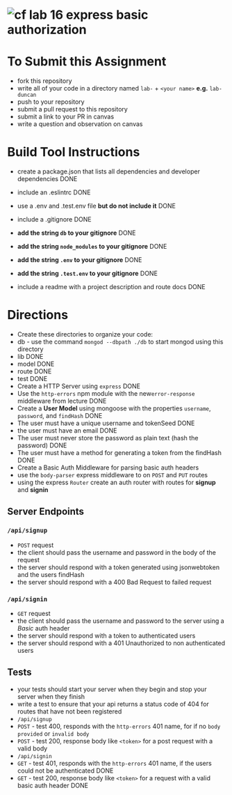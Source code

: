 ![cf](https://i.imgur.com/7v5ASc8.png) lab 16 express basic authorization
======

# To Submit this Assignment
  * fork this repository
  * write all of your code in a directory named `lab-` + `<your name>` **e.g.** `lab-duncan`
  * push to your repository
  * submit a pull request to this repository
  * submit a link to your PR in canvas
  * write a question and observation on canvas

# Build Tool Instructions
* create a package.json that lists all dependencies and developer dependencies DONE
* include an .eslintrc DONE
* use a .env and .test.env file **but do not include it** DONE
* include a .gitignore DONE
 * **add the string `db` to your gitignore** DONE
 * **add the string `node_modules` to your gitignore** DONE
 * **add the string `.env` to your gitignore** DONE
 * **add the string `.test.env` to your gitignore** DONE

* include a readme with a project description and route docs DONE

# Directions
* Create these directories to organize your code:
 * db - use the command `mongod --dbpath ./db` to start mongod using this directory
 * lib DONE
 * model DONE
 * route DONE
 * test DONE
* Create a HTTP Server using `express` DONE
* Use the `http-errors` npm  module with the new`error-response` middleware from lecture DONE
* Create a **User Model** using mongoose with the properties `username`, `password`, and `findHash` DONE
 * The user must have a unique username and tokenSeed DONE
 * the user must have an email DONE
 * The user must never store the password as plain text (hash the password) DONE
 * The user must have a method for generating a token from the findHash DONE
* Create a Basic Auth Middleware for parsing basic auth headers
* use the `body-parser` express middleware to on `POST` and `PUT` routes
* using the express `Router` create an auth router with routes for **signup** and **signin**

## Server Endpoints
### `/api/signup`
* `POST` request
 * the client should pass the username and password in the body of the request
 * the server should respond with a token generated using jsonwebtoken and the users findHash
 * the server should respond with a 400 Bad Request to failed request

### `/api/signin`
* `GET` request
 * the client should pass the username and password to the server using a _Basic_ auth header
 * the server should respond with a token to authenticated users
 * the server should respond with a 401 Unauthorized to non authenticated users

## Tests
* your tests should start your server when they begin and stop your server when they finish
* write a test to ensure that your api returns a status code of 404 for routes that have not been registered
* `/api/signup`
 * `POST` - test 400, responds with the `http-errors` 401 name, for if no `body provided` or `invalid body`
 * `POST` - test 200, response body like `<token>` for a post request with a valid body
* `/api/signin`
 * `GET` - test 401, responds with the `http-errors` 401 name, if the users could not be authenticated DONE
 * `GET` - test 200, response body like `<token>` for a request with a valid basic auth header DONE
